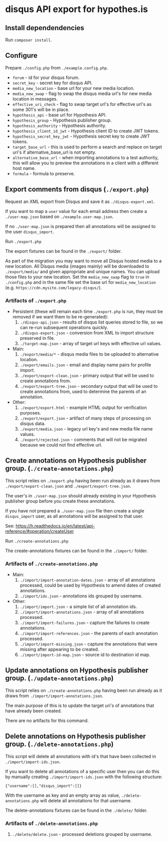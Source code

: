 # disqus API export for hypothes.is

## Install dependendencies

Run `composer install`.

## Configure

Prepare `./config.php` from `./example.config.php`. 

* `forum` - id for your disqus forum.
* `secret_key` - secret key for disqus API.
* `media_new_location` - base url for your new media location.
* `media_new_swap` - flag to swap the disqus media url's for new media location in messages.
* `effective_uri_check` - flag to swap target url's for effective url's as some 301's will be in place.
* `hypothesis_api` - base url for Hypothesis API.
* `hypothesis_group` - Hypothesis publisher group.
* `hypothesis_authority` - Hypothesis authority.
* `hypothesis_client_id_jwt` - Hypothesis client ID to create JWT tokens.
* `hypothesis_secret_key_jwt` - Hypothesis secret key to create JWT tokens.
* `target_base_url` - this is used to perform a search and replace on target uri's if alternative_base_url is not empty.
* `alternative_base_url` - when importing annotations to a test authority, this will allow you to preview the annotations in a client with a different host name.
* `formula` - formula to preserve.

## Export comments from disqus (`./export.php`)

Request an XML export from Disqus and save it as `./disqus-export.xml`.

If you want to map a `user` value for each email address then create a `./user-map.json` based on `./example.user-map.json`.

If no `./user-map.json` is prepared then all annotations will be assigned to the user `disqus_import`.

Run `./export.php`

The export fixtures can be found in the `./export/` folder.

As part of the migration you may want to move all Disqus hosted media to a new location. All Disqus media (images mainly) will be downloaded to `./export/media/` and given appropriate and unique names. You can upload those files to your new location. Set the `media_new_swap` flag to `true` in `./config.php` and in the same file set the base url for `media_new_location` (e.g. `https://cdn.mysite.com/legacy-disqus/`).

### Artifacts of `./export.php`

* Persistent (these will remain each time `./export.php` is run, they must be removed if we want them to be re-generated):
    1. `./disqus-api.json` - results of disqus list queries stored to file, so we can re-run subsequent operations quickly.
    1. `./disqus-export.json` - conversion from XML to import structure preserved in file.
    1. `./target-map.json` - array of target url keys with effective url values.
* Main:
    1. `./export/media/*` - disqus media files to be uploaded to alternative location.
    1. `./export/emails.json` - email and display name pairs for profile import.
    1. `./export/export-clean.json` - primary output that will be used to create annotations from.
    1. `./export/export-tree.json` - secondary output that will be used to create annotations from, used to determine the parents of an annotation.
* Other:
    1. `./export/export.html` - example HTML output for verification purposes.
    1. `./export/export.json` - artifact of many steps of processing on disqus data.
    1. `./export/media.json` - legacy url key's and new media file name values.
    1. `./export/rejected.json` - comments that will not be migrated because we could not find effective url.

## Create annotations on Hypothesis publisher group. (`./create-annotations.php`)

This script relies on `./export.php` having been run already as it draws from `./export/export-clean.json` and `./export/export-tree.json`.

The user's in `./user-map.json` should already existing in your Hypothesis publisher group before you create these annotations.

If you have not prepared a `./user-map.json` file then create a single `disqus_import` user, as all annotations will be assigned to that user.

See: https://h.readthedocs.io/en/latest/api-reference/#operation/createUser

Run `./create-annotations.php`

The create-annotations fixtures can be found in the `./import/` folder.

### Artifacts of `./create-annotations.php`

* Main:
    1. `./import/import-annotation-dates.json` - array of all annotations processed, could be used by Hypothesis to amend dates of created annotations.
    1. `./import/ids.json` - annotations ids grouped by username.
* Other:
    1. `./import/import.json` - a simple list of all annotation ids.
    1. `./import/import-annotations.json` - array of all annotations processed.
    1. `./import/import-failures.json` - capture the failures to create annotations.
    1. `./import/import-references.json` - the parents of each annotation processed.
    1. `./import/import-missing.json` - capture the annotations that were missing after appearing to be created.
    1. `./import/import-id-map.json` - source id to destination id map.
    
## Update annotations on Hypothesis publisher group. (`./update-annotations.php`)

This script relies on `./create-annotations.php` having been run already as it draws from `./import/import-annotations.json`.

The main purpose of this is to update the target uri's of annotations that have already been created.

There are no artifacts for this command.

## Delete annotations on Hypothesis publisher group. (`./delete-annotations.php`)

This script will delete all annotations with id's that have been collected in `./import/import-ids.json`.

If you want to delete all annotations of a specific user then you can do this by manually creating `./import/import-ids.json` with the following structure:

```$json
{"username":[],"disqus_import":[]}
```
With the username as key and an empty array as value, `./delete-annotations.php` will delete all annotations for that username.

The delete-annotations fixtures can be found in the `./delete/` folder.

### Artifacts of `./delete-annotations.php`

1. `./delete/delete.json` - processed deletions grouped by username.
